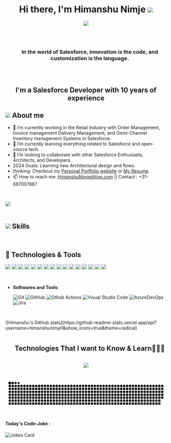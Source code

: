 <!--
**himanshunimje1/himanshunimje1** is a ✨ _special_ ✨ repository because its `README.md` (this file) appears on your GitHub profile.

Here are some ideas to get you started:
-->

<br><br>

### <h1 align="center"><b> Hi there, I'm Himanshu Nimje </b><img src="https://media.giphy.com/media/hvRJCLFzcasrR4ia7z/giphy.gif" width="35"></h1>
<p align="center">
  <a href="https://github.com/DenverCoder1/readme-typing-svg">
    <img src="https://readme-typing-svg.herokuapp.com?font=Time+New+Roman&color=cyan&size=25&center=true&vCenter=true&width=600&height=100&lines=A+Techie+from+heart..+%E2%99%A5%EF%B8%8F;++Self-taught+Full-Stack+Developer%2C;Salesforce-Enthusiast%2C;Learning+DSA+Open-Source+Tech..%2C;Active+Learner%2C;Love+to+learn+new+stuffs..+%3C3">
  </a>
</p>
<br>

<!--h2 without bottom border-->
<div id="user-content-toc">
  <ul align="center">
    <summary><h3 style="display: inline-block">In the world of Salesforce, innovation is the code, and customization is the language.</h3></summary>
  </ul>
</div>

<br>

<div align="center">
  <h2>I'm a Salesforce Developer with 10 years of experience</h2>
</div>
	
## <picture><img src = "https://github.com/7oSkaaa/7oSkaaa/blob/main/Images/about_me.gif?raw=true" width = 50px></picture> About me

- 🔭 I’m currently working in the Retail Industry with Order Management, Invoice management Delivery Management, and Omni-Channel Inventory management Systems in Salesforce.
- 🌱 I’m currently learning everything related to Salesforce and open-source tech.
- 👯 I’m looking to collaborate with other Salesforce Enthusiasts, Architects, and Developers.
- 2024 Goals: Learning new Architectural design and flows.
- thinking: Checkout my [Personal Portfolio website](https://portfoliohimanshunimje-dev-ed.develop.my.site.com)
 or [My Resume](https://github.com/himanshunimje1/resume/raw/main/Himanshu_Nimje_Resume.pdf).
- 📫 How to reach me:
  	HimanshuNimje@live.com   ||  Contact : +31-687007887

<br>

<img src="https://user-images.githubusercontent.com/73097560/115834477-dbab4500-a447-11eb-908a-139a6edaec5c.gif"><br><br>

## <img src="https://media2.giphy.com/media/QssGEmpkyEOhBCb7e1/giphy.gif?cid=ecf05e47a0n3gi1bfqntqmob8g9aid1oyj2wr3ds3mg700bl&rid=giphy.gif" width ="25"><b> Skills</b>

<p align="center">
<br>

## 🔧 Technologies & Tools
[![](https://img.shields.io/badge/-Salesforce-333333?style=flat&logo=salesforce&logoColor=00A1E0)]()
[![](https://img.shields.io/badge/-Salesforce%20LWC-333333?style=flat&logo=salesforce&logoColor=00A1E0)]()
[![](https://img.shields.io/badge/-Salesforce%20Triggers-333333?style=flat&logo=salesforce&logoColor=00A1E0)]()
[![](https://img.shields.io/badge/-JavaScript-333333?style=flat&logo=javascript&logoColor=F7DF1E)]()
[![](https://img.shields.io/badge/-HTML5-333333?style=flat&logo=html5)]()
[![](https://img.shields.io/badge/-CSS3-333333?style=flat&logo=css3)]()
[![](https://img.shields.io/badge/-Git-333333?style=flat&logo=git)]()
[![](https://img.shields.io/badge/-GitHub-333333?style=flat&logo=github)]()
[![](https://img.shields.io/badge/-VS_Code-333333?style=flat&logo=visual-studio-code&logoColor=007ACC)]()
[![](https://img.shields.io/badge/-Salesforce%20Integration-333333?style=flat&logo=salesforce&logoColor=00A1E0)]()
[![](https://img.shields.io/badge/-REST-333333?style=flat)]()
[![](https://img.shields.io/badge/-SOAP-333333?style=flat)]()
[![](https://img.shields.io/badge/-Bulk%20API-333333?style=flat)]()
[![](https://img.shields.io/badge/-Tooling%20API-333333?style=flat)]()
[![](https://img.shields.io/badge/-Metadata%20API-333333?style=flat)]()
[![](https://img.shields.io/badge/-Composite%20API-333333?style=flat)]()

<br>

- **Softwares and Tools**:

    ![Git](https://img.shields.io/badge/git-%23F05033.svg?style=for-the-badge&logo=git&logoColor=white)
    ![GitHub](https://img.shields.io/badge/github-%23121011.svg?style=for-the-badge&logo=github&logoColor=white)
    ![Gthub Actions](https://img.shields.io/badge/GitHub_Actions-2088FF?style=for-the-badge&logo=github-actions&logoColor=white)
    ![Visual Studio Code](https://img.shields.io/badge/Visual%20Studio%20Code-0078d7.svg?style=for-the-badge&logo=visual-studio-code&logoColor=white)
    ![AzureDevOps](https://img.shields.io/badge/Azure_DevOps-0078D7?style=for-the-badge&logo=azure-devops&logoColor=white)
    ![Jira](https://img.shields.io/badge/Jira-0052CC?style=for-the-badge&logo=Jira&logoColor=white)

<br>
</p>
<!-- Github Stats-->
![Himanshu's GitHub stats](https://github-readme-stats.vercel.app/api?username=himanshunimje1&show_icons=true&theme=radical)


<!--h1 without bottom border-->
<div id="user-content-toc">
  <ul align="center">
    <summary><h2 style="display: inline-block">Technologies That I want to Know & Learn👨🏻‍💻</h2></summary>
  </ul>
</div>
<!--tech stack icons-->
<p align="center">
  <a href="https://skillicons.dev">
    <img src="https://skillicons.dev/icons?i=aws,bootstrap,css,discord,docker,express,mongodb,nextjs,nodejs,py,react,redux,tailwind&perline=14" />
  </a>
</p>


<br>
<!--- snake -->
<div align="center">
  <img  src="https://github.com/1999AZZAR/1999AZZAR/blob/main/resources/img/grid-snake.svg"
       alt="snake" /></a>
</div>

<!--Joke Section -->
<h4> Today's Code-Joke :  </h4>
<div style="width: 100%; display: flex; justify-content: center;">
  <img src="https://readme-jokes.vercel.app/api?theme=dracula" alt="Jokes Card" style="width: 100%; max-width: 600px;" />
</div>



